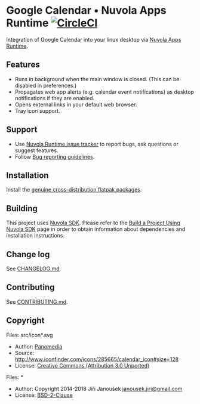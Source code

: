 Google Calendar • Nuvola Apps Runtime [![CircleCI](https://circleci.com/gh/tiliado/nuvola-app-google-calendar/tree/master.svg?style=svg)](https://circleci.com/gh/tiliado/nuvola-app-google-calendar/tree/master)
=====================================

Integration of Google Calendar into your linux desktop via
[Nuvola Apps Runtime](https://github.com/tiliado/nuvolaruntime).

Features
--------

 * Runs in background when the main window is closed. (This can be disabled in preferences.)
 * Propagates web app alerts (e.g. calendar event notifications) as desktop notifications if they are enabled.
 * Opens external links in your default web browser.
 * Tray icon support.

Support
-------

  - Use [Nuvola Runtime issue tracker](https://github.com/tiliado/nuvolaruntime/issues/new/choose)
    to report bugs, ask questions or suggest features.
  - Follow [Bug reporting guidelines](https://github.com/tiliado/nuvolaruntime/wiki/Bug-Reporting-Guidelines).

Installation
------------

Install the [genuine cross-distribution flatpak packages](https://nuvola.tiliado.eu/app/google_calendar/).

Building
--------

This project uses [Nuvola SDK](https://github.com/tiliado/nuvolasdk#create-new-project). Please refer to
the [Build a Project Using Nuvola SDK](https://github.com/tiliado/nuvolasdk#build-a-project-using-nuvola-sdk)
page in order to obtain information about dependencies and installation instructions.

Change log
----------

See [CHANGELOG.md](./CHANGELOG.md).

Contributing
------------

See [CONTRIBUTING.md](./CONTRIBUTING.md).

Copyright
---------

Files: src/icon*.svg

* Author: [Panomedia](https://www.iconfinder.com/paomedia)
* Source: <http://www.iconfinder.com/icons/285665/calendar_icon#size=128>
* License: [Creative Commons (Attribution 3.0 Unported)](http://creativecommons.org/licenses/by/3.0/)

Files: *

* Author: Copyright 2014-2018 Jiři Janoušek <janousek.jiri@gmail.com>
* License: [BSD-2-Clause](./LICENSE)
